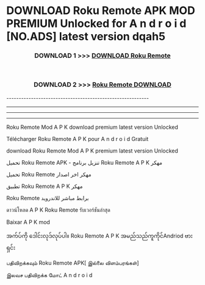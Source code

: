# DOWNLOAD Roku Remote  APK MOD PREMIUM Unlocked for A n d r o i d [NO.ADS] latest version dqah5 



<div align="center">

<h3>DOWNLOAD 1 >>> <a href="https://getmod2.web.app/?judul=Roku Remote ">DOWNLOAD Roku Remote </a></h3><br>

<h3>DOWNLOAD 2 >>> <a href="https://getmod2.web.app/?judul=Roku Remote ">Roku Remote  DOWNLOAD </a></h3>

</div>
----------------------------------------------------------

----------------------------------------------------------

----------------------------------------------------------

----------------------------------------------------------

Roku Remote  Mod A P K download premium latest version Unlocked

Télécharger Roku Remote  A P K pour A n d r o i d Gratuit

download Roku Remote  Mod A P K premium latest version Unlocked

تحميل Roku Remote  APK - تنزيل برنامج Roku Remote  A P K مهكر

تحميل Roku Remote  مهكر اخر اصدار

تطبيق Roku Remote  A P K مهكر

Roku Remote  برابط مباشر للاندرويد

ดาวน์โหลด A P K Roku Remote  รับเวอร์ชันล่าสุด

Baixar A P K mod

အက်ပ်ကို ဒေါင်းလုဒ်လုပ်ပါ။ Roku Remote  A P K အမည်သည်ကူကိုင်Andriod ဗားရှင်း

பதிவிறக்கவும் Roku Remote  APK[ இல்லை விளம்பரங்கள்] 
 
இலவச பதிவிறக்க மோட் A n d r o i d



